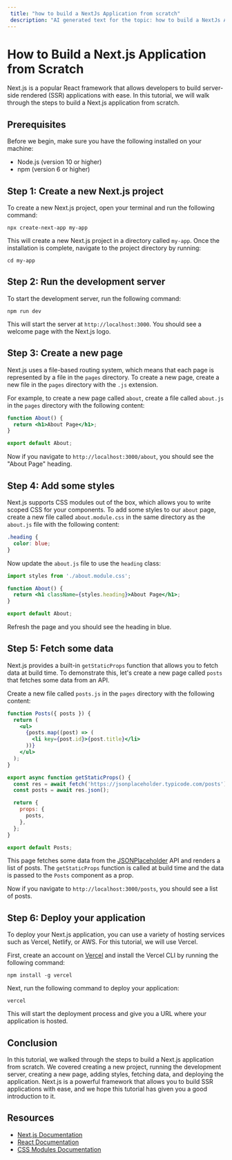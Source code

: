 ```yaml
--- 
 title: "how to build a NextJs Application from scratch" 
 description: "AI generated text for the topic: how to build a NextJs Application from scratch" 
--- 
```

<!--Content of the page-->
# How to Build a Next.js Application from Scratch

Next.js is a popular React framework that allows developers to build server-side rendered (SSR) applications with ease. In this tutorial, we will walk through the steps to build a Next.js application from scratch.

## Prerequisites

Before we begin, make sure you have the following installed on your machine:

- Node.js (version 10 or higher)
- npm (version 6 or higher)

## Step 1: Create a new Next.js project

To create a new Next.js project, open your terminal and run the following command:

```
npx create-next-app my-app
```

This will create a new Next.js project in a directory called `my-app`. Once the installation is complete, navigate to the project directory by running:

```
cd my-app
```

## Step 2: Run the development server

To start the development server, run the following command:

```
npm run dev
```

This will start the server at `http://localhost:3000`. You should see a welcome page with the Next.js logo.

## Step 3: Create a new page

Next.js uses a file-based routing system, which means that each page is represented by a file in the `pages` directory. To create a new page, create a new file in the `pages` directory with the `.js` extension.

For example, to create a new page called `about`, create a file called `about.js` in the `pages` directory with the following content:

```jsx
function About() {
  return <h1>About Page</h1>;
}

export default About;
```

Now if you navigate to `http://localhost:3000/about`, you should see the "About Page" heading.

## Step 4: Add some styles

Next.js supports CSS modules out of the box, which allows you to write scoped CSS for your components. To add some styles to our `about` page, create a new file called `about.module.css` in the same directory as the `about.js` file with the following content:

```css
.heading {
  color: blue;
}
```

Now update the `about.js` file to use the `heading` class:

```jsx
import styles from './about.module.css';

function About() {
  return <h1 className={styles.heading}>About Page</h1>;
}

export default About;
```

Refresh the page and you should see the heading in blue.

## Step 5: Fetch some data

Next.js provides a built-in `getStaticProps` function that allows you to fetch data at build time. To demonstrate this, let's create a new page called `posts` that fetches some data from an API.

Create a new file called `posts.js` in the `pages` directory with the following content:

```jsx
function Posts({ posts }) {
  return (
    <ul>
      {posts.map((post) => (
        <li key={post.id}>{post.title}</li>
      ))}
    </ul>
  );
}

export async function getStaticProps() {
  const res = await fetch('https://jsonplaceholder.typicode.com/posts');
  const posts = await res.json();

  return {
    props: {
      posts,
    },
  };
}

export default Posts;
```

This page fetches some data from the [JSONPlaceholder](https://jsonplaceholder.typicode.com/) API and renders a list of posts. The `getStaticProps` function is called at build time and the data is passed to the `Posts` component as a prop.

Now if you navigate to `http://localhost:3000/posts`, you should see a list of posts.

## Step 6: Deploy your application

To deploy your Next.js application, you can use a variety of hosting services such as Vercel, Netlify, or AWS. For this tutorial, we will use Vercel.

First, create an account on [Vercel](https://vercel.com/) and install the Vercel CLI by running the following command:

```
npm install -g vercel
```

Next, run the following command to deploy your application:

```
vercel
```

This will start the deployment process and give you a URL where your application is hosted.

## Conclusion

In this tutorial, we walked through the steps to build a Next.js application from scratch. We covered creating a new project, running the development server, creating a new page, adding styles, fetching data, and deploying the application. Next.js is a powerful framework that allows you to build SSR applications with ease, and we hope this tutorial has given you a good introduction to it.

## Resources

- [Next.js Documentation](https://nextjs.org/docs)
- [React Documentation](https://reactjs.org/docs)
- [CSS Modules Documentation](https://github.com/css-modules/css-modules)